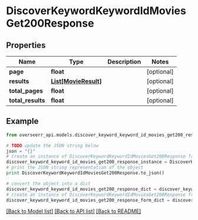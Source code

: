 # DiscoverKeywordKeywordIdMoviesGet200Response


## Properties
Name | Type | Description | Notes
------------ | ------------- | ------------- | -------------
**page** | **float** |  | [optional] 
**results** | [**List[MovieResult]**](MovieResult.md) |  | [optional] 
**total_pages** | **float** |  | [optional] 
**total_results** | **float** |  | [optional] 

## Example

```python
from overseerr_api.models.discover_keyword_keyword_id_movies_get200_response import DiscoverKeywordKeywordIdMoviesGet200Response

# TODO update the JSON string below
json = "{}"
# create an instance of DiscoverKeywordKeywordIdMoviesGet200Response from a JSON string
discover_keyword_keyword_id_movies_get200_response_instance = DiscoverKeywordKeywordIdMoviesGet200Response.from_json(json)
# print the JSON string representation of the object
print DiscoverKeywordKeywordIdMoviesGet200Response.to_json()

# convert the object into a dict
discover_keyword_keyword_id_movies_get200_response_dict = discover_keyword_keyword_id_movies_get200_response_instance.to_dict()
# create an instance of DiscoverKeywordKeywordIdMoviesGet200Response from a dict
discover_keyword_keyword_id_movies_get200_response_form_dict = discover_keyword_keyword_id_movies_get200_response.from_dict(discover_keyword_keyword_id_movies_get200_response_dict)
```
[[Back to Model list]](../README.md#documentation-for-models) [[Back to API list]](../README.md#documentation-for-api-endpoints) [[Back to README]](../README.md)


